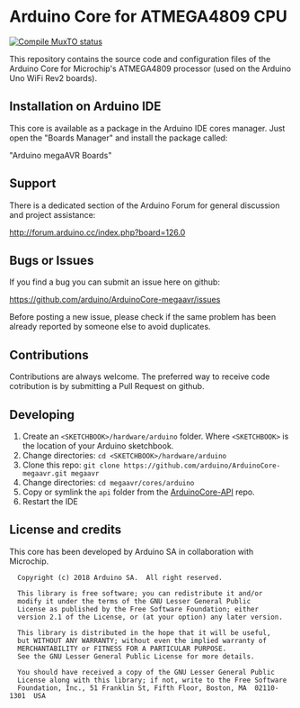 # Arduino Core for ATMEGA4809 CPU

[![Compile MuxTO status](https://github.com/arduino/ArduinoCore-megaavr/actions/workflows/compile-muxto.yml/badge.svg)](https://github.com/arduino/ArduinoCore-megaavr/actions/workflows/compile-muxto.yml)

This repository contains the source code and configuration files of the Arduino Core
for Microchip's ATMEGA4809 processor (used on the Arduino Uno WiFi Rev2 boards).

## Installation on Arduino IDE

This core is available as a package in the Arduino IDE cores manager.
Just open the "Boards Manager" and install the package called:

"Arduino megaAVR Boards"

## Support

There is a dedicated section of the Arduino Forum for general discussion and project assistance:

http://forum.arduino.cc/index.php?board=126.0

## Bugs or Issues

If you find a bug you can submit an issue here on github:

https://github.com/arduino/ArduinoCore-megaavr/issues

Before posting a new issue, please check if the same problem has been already reported by someone else
to avoid duplicates.

## Contributions

Contributions are always welcome. The preferred way to receive code cotribution is by submitting a 
Pull Request on github.

## Developing

1. Create an `<SKETCHBOOK>/hardware/arduino` folder. Where `<SKETCHBOOK>` is the location of your
  Arduino sketchbook.
1. Change directories: `cd <SKETCHBOOK>/hardware/arduino`
1. Clone this repo: `git clone https://github.com/arduino/ArduinoCore-megaavr.git megaavr`
1. Change directories: `cd megaavr/cores/arduino`
1. Copy or symlink the `api` folder from the [ArduinoCore-API](https://github.com/arduino/ArduinoCore-API) repo.
1. Restart the IDE

## License and credits

This core has been developed by Arduino SA in collaboration with Microchip.

```
  Copyright (c) 2018 Arduino SA.  All right reserved.

  This library is free software; you can redistribute it and/or
  modify it under the terms of the GNU Lesser General Public
  License as published by the Free Software Foundation; either
  version 2.1 of the License, or (at your option) any later version.

  This library is distributed in the hope that it will be useful,
  but WITHOUT ANY WARRANTY; without even the implied warranty of
  MERCHANTABILITY or FITNESS FOR A PARTICULAR PURPOSE.
  See the GNU Lesser General Public License for more details.

  You should have received a copy of the GNU Lesser General Public
  License along with this library; if not, write to the Free Software
  Foundation, Inc., 51 Franklin St, Fifth Floor, Boston, MA  02110-1301  USA
```
